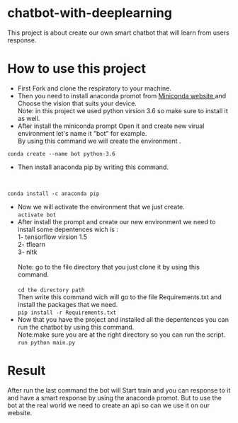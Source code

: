 # chatbot-with-deeplearning
This project is about create our own smart chatbot that will learn from users response.
# How to use this project
* First Fork and clone the respiratory to your machine. 
* Then you need to install anaconda promot from [Miniconda website ](https://docs.conda.io/en/latest/miniconda.html ) and Choose the vision that suits your device.
 <br> Note: in this project we used python virsion 3.6 so make sure to install it as well.
* After install the miniconda prompt Open it and create new virual environment let's name it "bot" for example.
<br> By using this command we will create the environment .

`conda create --name bot python-3.6 ` 
<br>
* Then install anaconda pip by writing this command. 
<br>

`conda install -c anaconda pip`
* Now we will activate the environment that we just create. <br>
`activate bot`
* After install the prompt and create our new environment we need to install some depentences wich is :<br>
1- tensorflow virsion 1.5 <br>
2- tflearn <br>
3- nltk <br>
<br> Note: go to the file directory that you just clone it by using this command. <br>
<br> `cd the directory path`<br>
Then write this command wich will go to the file Requirements.txt and install the packages that we need. 
<br> `pip install -r Requirements.txt`<br>
* Now that you have the project and installed all the depentences you can run the chatbot by using this command.
<br>Note:make sure you are at the right directory so you can run the script. 
<br> `run python main.py`
# Result
After run the last command the bot will Start train and you can response to it and have a smart response by using the anaconda promot. But to use the bot at the real world we need to create an api so can we use it on our website. 




